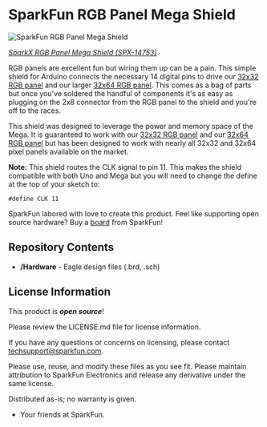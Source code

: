 SparkFun RGB Panel Mega Shield
========================================

![SparkFun RGB Panel Mega Shield](https://cdn.sparkfun.com//assets/parts/1/2/9/8/6/14753-RGB_Panel_Mega_Shield-01.jpg)

[*SparkX RGB Panel Mega Shield (SPX-14753)*](https://www.sparkfun.com/products/14753)

RGB panels are excellent fun but wiring them up can be a pain. This simple shield for Arduino connects the necessary 14 digital pins to drive our [32x32 RGB panel](https://www.sparkfun.com/products/14646) and our larger [32x64 RGB panel](https://www.sparkfun.com/products/14718). This comes as a bag of parts but once you've soldered the handful of components it's as easy as plugging on the 2x8 connector from the RGB panel to the shield and you're off to the races.

This shield was designed to leverage the power and memory space of the Mega. It is guaranteed to work with our [32x32 RGB panel](https://www.sparkfun.com/products/14646) and our [32x64 RGB panel](https://www.sparkfun.com/products/14718) but has been designed to work with nearly all 32x32 and 32x64 pixel panels available on the market. 

**Note:** This shield routes the CLK signal to pin 11. This makes the shield compatible with both Uno and Mega but you will need to change the define at the top of your sketch to:

    #define CLK 11

SparkFun labored with love to create this product. Feel like supporting open source hardware? 
Buy a [board](https://www.sparkfun.com/products/14753) from SparkFun!

Repository Contents
-------------------

* **/Hardware** - Eagle design files (.brd, .sch)

License Information
-------------------

This product is _**open source**_! 

Please review the LICENSE.md file for license information. 

If you have any questions or concerns on licensing, please contact techsupport@sparkfun.com.

Please use, reuse, and modify these files as you see fit. Please maintain attribution to SparkFun Electronics and release any derivative under the same license.

Distributed as-is; no warranty is given.

- Your friends at SparkFun.
